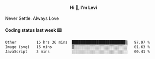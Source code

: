 <h4 style="text-align: center;">Hi 👋, I'm Levi</h4>  Never Settle. Always Love
<!---<img align="right" alt="Coding" width="300" src="https://i.pinimg.com/originals/81/17/8b/81178b47a8598f0c81c4799f2cdd4057.gif"></p> --->

#### Coding status last week ⌨️

<!--START_SECTION:waka-->

```txt
Other         15 hrs 36 mins  ████████████████████████▒   97.97 %
Image (svg)   15 mins         ▒░░░░░░░░░░░░░░░░░░░░░░░░   01.63 %
JavaScript    3 mins          ░░░░░░░░░░░░░░░░░░░░░░░░░   00.41 %
```

<!--END_SECTION:waka-->
